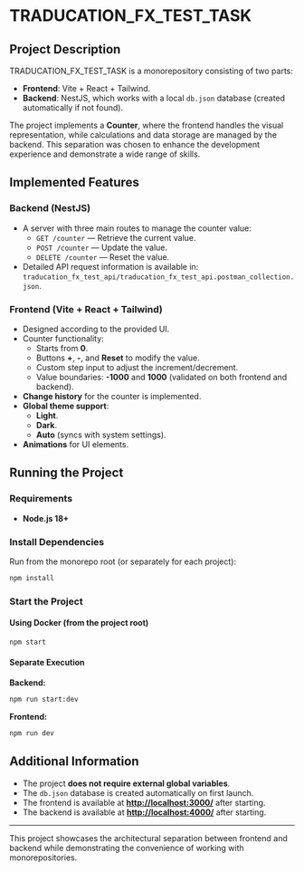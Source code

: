 # TRADUCATION\_FX\_TEST\_TASK

## Project Description

TRADUCATION\_FX\_TEST\_TASK is a monorepository consisting of two parts:

- **Frontend**: Vite + React + Tailwind.
- **Backend**: NestJS, which works with a local `db.json` database (created automatically if not found).

The project implements a **Counter**, where the frontend handles the visual representation, while calculations and data storage are managed by the backend. This separation was chosen to enhance the development experience and demonstrate a wide range of skills.

## Implemented Features

### Backend (NestJS)

- A server with three main routes to manage the counter value:
  - `GET /counter` — Retrieve the current value.
  - `POST /counter` — Update the value.
  - `DELETE /counter` — Reset the value.
- Detailed API request information is available in: `traducation_fx_test_api/traducation_fx_test_api.postman_collection.json`.

### Frontend (Vite + React + Tailwind)

- Designed according to the provided UI.
- Counter functionality:
  - Starts from **0**.
  - Buttons **+**, **-**, and **Reset** to modify the value.
  - Custom step input to adjust the increment/decrement.
  - Value boundaries: **-1000** and **1000** (validated on both frontend and backend).
- **Change history** for the counter is implemented.
- **Global theme support**:
  - **Light**.
  - **Dark**.
  - **Auto** (syncs with system settings).
- **Animations** for UI elements.

## Running the Project

### Requirements

- **Node.js 18+**

### Install Dependencies

Run from the monorepo root (or separately for each project):

```sh
npm install
```

### Start the Project

#### Using Docker (from the project root)

```sh
npm start
```

#### Separate Execution

**Backend:**

```sh
npm run start:dev
```

**Frontend:**

```sh
npm run dev
```

## Additional Information

- The project **does not require external global variables**.
- The `db.json` database is created automatically on first launch.
- The frontend is available at **[http://localhost:3000/](http://localhost:3000/)** after starting.
- The backend is available at **[http://localhost:4000/](http://localhost:4000/)** after starting.

---

This project showcases the architectural separation between frontend and backend while demonstrating the convenience of working with monorepositories.

